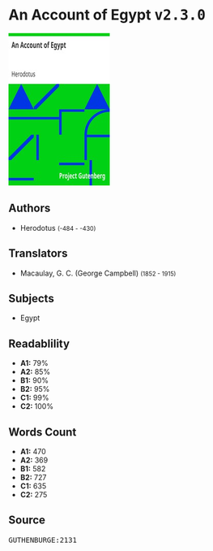 # An Account of Egypt <kbd>v2.3.0</kbd>

![](./cover.medium.jpg "")

## Authors


 - Herodotus <small>(-484 - -430)</small>

## Translators


 - Macaulay, G. C. (George Campbell) <small>(1852 - 1915)</small>

## Subjects


 - Egypt

## Readablility


 - **A1:** 79%
 - **A2:** 85%
 - **B1:** 90%
 - **B2:** 95%
 - **C1:** 99%
 - **C2:** 100%

## Words Count


 - **A1:** 470
 - **A2:** 369
 - **B1:** 582
 - **B2:** 727
 - **C1:** 635
 - **C2:** 275

## Source


<kbd>GUTHENBURGE:2131</kbd>
